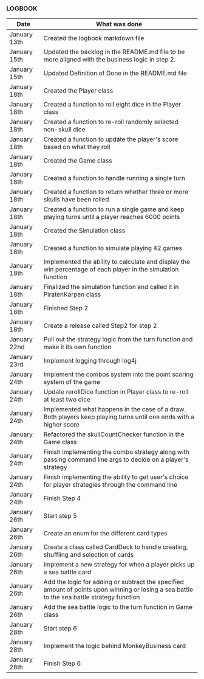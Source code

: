 ### LOGBOOK

| Date         | What was done                                                                                                                               |
|--------------|---------------------------------------------------------------------------------------------------------------------------------------------|
| January 13th | Created the logbook markdown file                                                                                                           |
| January 15th | Updated the backlog in the README.md file to be more aligned with the business logic in step 2.                                             |
| January 15th | Updated Definition of Done in the README.md file                                                                                            |
| January 18th | Created the Player class                                                                                                                    |
| January 18th | Created a function to roll eight dice in the Player class                                                                                   |
| January 18th | Created a function to re-roll randomly selected non-skull dice                                                                              |
| January 18th | Created a function to update the player's score based on what they roll                                                                     |
| January 18th | Created the Game class                                                                                                                      |
| January 18th | Created a function to handle running a single turn                                                                                          |
| January 18th | Created a function to return whether three or more skulls have been rolled                                                                  | 
| January 18th | Created a function to run a single game and keep playing turns until a player reaches 6000 points                                           |
| January 18th | Created the Simulation class                                                                                                                |
| January 18th | Created a function to simulate playing 42 games                                                                                             |
| January 18th | Implemented the ability to calculate and display the win percentage of each player in the simulation function                               |
| January 18th | Finalized the simulation function and called it in PiratenKarpen class                                                                      |
| January 18th | Finished Step 2                                                                                                                             |
| January 18th | Create a release called Step2 for step 2                                                                                                    |
| January 22nd | Pull out the strategy logic from the turn function and make it its own function                                                             |
| January 23rd | Implement logging through log4j                                                                                                             | 
| January 24th | Implement the combos system into the point scoring system of the game                                                                       |
| January 24th | Update rerollDice function in Player class to re-roll at least two dice                                                                     |
| January 24th | Implemented what happens in the case of a draw. Both players keep playing turns until one ends with a higher score                          |
| January 24th | Refactored the skullCountChecker function in the Game class                                                                                 |
| January 24th | Finish implementing the combo strategy along with passing command line args to decide on a player's strategy                                |
| January 24th | Finish implementing the ability to get user's choice for player strategies through the command line                                         |
| January 24th | Finish Step 4                                                                                                                               |
| January 26th | Start step 5                                                                                                                                |
| January 26th | Create an enum for the different card types                                                                                                 |
| January 26th | Create a class called CardDeck to handle creating, shuffling and selection of cards                                                         |
| January 26th | Implement a new strategy for when a player picks up a sea battle card                                                                       |
| January 26th | Add the logic for adding or subtract the specified amount of points upon winning or losing a sea battle to the sea battle strategy function |
| January 26th | Add the sea battle logic to the turn function in Game class                                                                                 |
| January 28th | Start step 6                                                                                                                                |
| January 28th | Implement the logic behind MonkeyBusiness card                                                                                              |
| January 28th | Finish Step 6                                                                                                                               |
